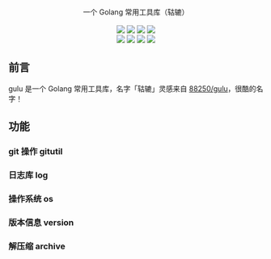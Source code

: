 <p align = "center">
<br><br>
一个 Golang 常用工具库（轱辘）
<br><br>
<a title="Go Reference" target="_blank" href="https://pkg.go.dev/github.com/elliotxx/gulu"><img src="https://pkg.go.dev/badge/github.com/elliotxx/gulu.svg"></a>
<a title="Go Report Card" target="_blank" href="https://goreportcard.com/report/github.com/elliotxx/gulu"><img src="https://goreportcard.com/badge/github.com/elliotxx/gulu?style=flat-square"></a>
<a title="Coverage Status" target="_blank" href="https://coveralls.io/github/elliotxx/gulu?branch=master"><img src="https://img.shields.io/coveralls/github/elliotxx/gulu/master"></a>
<a title="Code Size" target="_blank" href="https://github.com/elliotxx/gulu"><img src="https://img.shields.io/github/languages/code-size/elliotxx/gulu.svg?style=flat-square"></a>
<br>
<a title="GitHub release" target="_blank" href="https://github.com/elliotxx/gulu/releases"><img src="https://img.shields.io/github/release/elliotxx/gulu.svg"></a>
<a title="License" target="_blank" href="https://github.com/elliotxx/gulu/blob/master/LICENSE"><img src="https://img.shields.io/github/license/elliotxx/gulu"></a>
<a title="GitHub Commits" target="_blank" href="https://github.com/elliotxx/gulu/commits/master"><img src="https://img.shields.io/github/commit-activity/m/elliotxx/gulu.svg?style=flat-square"></a>
<a title="Last Commit" target="_blank" href="https://github.com/elliotxx/gulu/commits/master"><img src="https://img.shields.io/github/last-commit/elliotxx/gulu.svg?style=flat-square&color=FF9900"></a>
</p>

## 前言
gulu 是一个 Golang 常用工具库，名字「轱辘」灵感来自 [88250/gulu](https://github.com/88250/gulu)，很酷的名字！

## 功能
### git 操作 gitutil

### 日志库 log

### 操作系统 os

### 版本信息 version

### 解压缩 archive